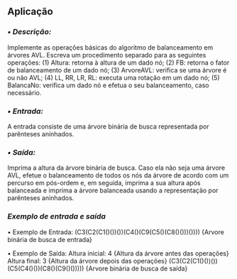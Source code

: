 ## Aplicação

### *• Descrição:*
Implemente as operações básicas do algoritmo de balanceamento em árvores AVL. Escreva um procedimento separado para as 
seguintes operações: (1) Altura: retorna à altura de um dado nó; (2) FB: retorna o fator de balanceamento de um dado nó; 
(3) ArvoreAVL: verifica se uma árvore é ou não AVL; (4) LL, RR, LR, RL: executa uma rotação em um dado nó; (5) BalancaNo: 
verifica um dado nó e efetua o seu balanceamento, caso necessário.

### *• Entrada:*
A entrada consiste de uma árvore binária de busca representada por parênteses aninhados.

### *• Saída:*
Imprima a altura da árvore binária de busca. Caso ela não seja uma árvore AVL, efetue o balanceamento de todos os nós da 
árvore de acordo com um percurso em pós-ordem e, em seguida, imprima a sua altura após balanceada e imprima a árvore 
balanceada usando a representação por parênteses aninhados.

### *Exemplo de entrada e saída*
• Exemplo de Entrada:
(C3(C2(C1()())())(C4()(C9(C5()(C8()()))())))   {Arvore binária de busca de entrada}

• Exemplo de Saída:
Altura inicial: 4                              {Altura da árvore antes das operações}
Altura final: 3                                {Altura da árvore depois das operações}
(C3(C2(C1()())())(C5(C4()())(C8()(C9()()))))   {Arvore binária de busca de saída}